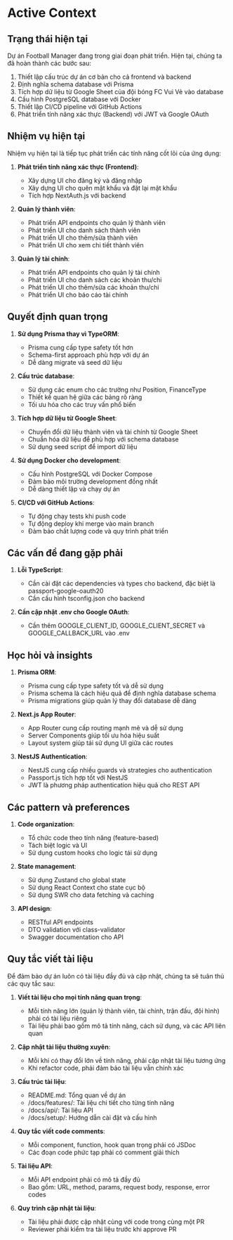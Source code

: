 # Active Context

## Trạng thái hiện tại

Dự án Football Manager đang trong giai đoạn phát triển. Hiện tại, chúng ta đã hoàn thành các bước sau:

1. Thiết lập cấu trúc dự án cơ bản cho cả frontend và backend
2. Định nghĩa schema database với Prisma
3. Tích hợp dữ liệu từ Google Sheet của đội bóng FC Vui Vẻ vào database
4. Cấu hình PostgreSQL database với Docker
5. Thiết lập CI/CD pipeline với GitHub Actions
6. Phát triển tính năng xác thực (Backend) với JWT và Google OAuth

## Nhiệm vụ hiện tại

Nhiệm vụ hiện tại là tiếp tục phát triển các tính năng cốt lõi của ứng dụng:

1. **Phát triển tính năng xác thực (Frontend)**:
   - Xây dựng UI cho đăng ký và đăng nhập
   - Xây dựng UI cho quên mật khẩu và đặt lại mật khẩu
   - Tích hợp NextAuth.js với backend

2. **Quản lý thành viên**:
   - Phát triển API endpoints cho quản lý thành viên
   - Phát triển UI cho danh sách thành viên
   - Phát triển UI cho thêm/sửa thành viên
   - Phát triển UI cho xem chi tiết thành viên

3. **Quản lý tài chính**:
   - Phát triển API endpoints cho quản lý tài chính
   - Phát triển UI cho danh sách các khoản thu/chi
   - Phát triển UI cho thêm/sửa các khoản thu/chi
   - Phát triển UI cho báo cáo tài chính

## Quyết định quan trọng

1. **Sử dụng Prisma thay vì TypeORM**:
   - Prisma cung cấp type safety tốt hơn
   - Schema-first approach phù hợp với dự án
   - Dễ dàng migrate và seed dữ liệu

2. **Cấu trúc database**:
   - Sử dụng các enum cho các trường như Position, FinanceType
   - Thiết kế quan hệ giữa các bảng rõ ràng
   - Tối ưu hóa cho các truy vấn phổ biến

3. **Tích hợp dữ liệu từ Google Sheet**:
   - Chuyển đổi dữ liệu thành viên và tài chính từ Google Sheet
   - Chuẩn hóa dữ liệu để phù hợp với schema database
   - Sử dụng seed script để import dữ liệu

4. **Sử dụng Docker cho development**:
   - Cấu hình PostgreSQL với Docker Compose
   - Đảm bảo môi trường development đồng nhất
   - Dễ dàng thiết lập và chạy dự án

5. **CI/CD với GitHub Actions**:
   - Tự động chạy tests khi push code
   - Tự động deploy khi merge vào main branch
   - Đảm bảo chất lượng code và quy trình phát triển

## Các vấn đề đang gặp phải

1. **Lỗi TypeScript**:
   - Cần cài đặt các dependencies và types cho backend, đặc biệt là passport-google-oauth20
   - Cần cấu hình tsconfig.json cho backend

2. **Cần cập nhật .env cho Google OAuth**:
   - Cần thêm GOOGLE_CLIENT_ID, GOOGLE_CLIENT_SECRET và GOOGLE_CALLBACK_URL vào .env

## Học hỏi và insights

1. **Prisma ORM**:
   - Prisma cung cấp type safety tốt và dễ sử dụng
   - Prisma schema là cách hiệu quả để định nghĩa database schema
   - Prisma migrations giúp quản lý thay đổi database dễ dàng

2. **Next.js App Router**:
   - App Router cung cấp routing mạnh mẽ và dễ sử dụng
   - Server Components giúp tối ưu hóa hiệu suất
   - Layout system giúp tái sử dụng UI giữa các routes

3. **NestJS Authentication**:
   - NestJS cung cấp nhiều guards và strategies cho authentication
   - Passport.js tích hợp tốt với NestJS
   - JWT là phương pháp authentication hiệu quả cho REST API

## Các pattern và preferences

1. **Code organization**:
   - Tổ chức code theo tính năng (feature-based)
   - Tách biệt logic và UI
   - Sử dụng custom hooks cho logic tái sử dụng

2. **State management**:
   - Sử dụng Zustand cho global state
   - Sử dụng React Context cho state cục bộ
   - Sử dụng SWR cho data fetching và caching

3. **API design**:
   - RESTful API endpoints
   - DTO validation với class-validator
   - Swagger documentation cho API

## Quy tắc viết tài liệu

Để đảm bảo dự án luôn có tài liệu đầy đủ và cập nhật, chúng ta sẽ tuân thủ các quy tắc sau:

1. **Viết tài liệu cho mọi tính năng quan trọng**:
   - Mỗi tính năng lớn (quản lý thành viên, tài chính, trận đấu, đội hình) phải có tài liệu riêng
   - Tài liệu phải bao gồm mô tả tính năng, cách sử dụng, và các API liên quan

2. **Cập nhật tài liệu thường xuyên**:
   - Mỗi khi có thay đổi lớn về tính năng, phải cập nhật tài liệu tương ứng
   - Khi refactor code, phải đảm bảo tài liệu vẫn chính xác

3. **Cấu trúc tài liệu**:
   - README.md: Tổng quan về dự án
   - /docs/features/: Tài liệu chi tiết cho từng tính năng
   - /docs/api/: Tài liệu API
   - /docs/setup/: Hướng dẫn cài đặt và cấu hình

4. **Quy tắc viết code comments**:
   - Mỗi component, function, hook quan trọng phải có JSDoc
   - Các đoạn code phức tạp phải có comment giải thích

5. **Tài liệu API**:
   - Mỗi API endpoint phải có mô tả đầy đủ
   - Bao gồm: URL, method, params, request body, response, error codes

6. **Quy trình cập nhật tài liệu**:
   - Tài liệu phải được cập nhật cùng với code trong cùng một PR
   - Reviewer phải kiểm tra tài liệu trước khi approve PR
